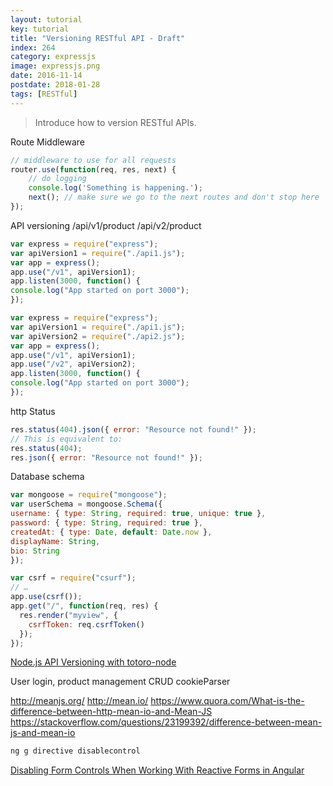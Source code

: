 ```yaml
---
layout: tutorial
key: tutorial
title: "Versioning RESTful API - Draft"
index: 264
category: expressjs
image: expressjs.png
date: 2016-11-14
postdate: 2018-01-28
tags: [RESTful]
---
```


> Introduce how to version RESTful APIs.

Route Middleware
```javascript
// middleware to use for all requests
router.use(function(req, res, next) {
    // do logging
    console.log('Something is happening.');
    next(); // make sure we go to the next routes and don't stop here
});
```

API versioning
/api/v1/product
/api/v2/product
```javascript
var express = require("express");
var apiVersion1 = require("./api1.js");
var app = express();
app.use("/v1", apiVersion1);
app.listen(3000, function() {
console.log("App started on port 3000");
});
```

```javascript
var express = require("express");
var apiVersion1 = require("./api1.js");
var apiVersion2 = require("./api2.js");
var app = express();
app.use("/v1", apiVersion1);
app.use("/v2", apiVersion2);
app.listen(3000, function() {
console.log("App started on port 3000");
});
```

http Status
```javascript
res.status(404).json({ error: "Resource not found!" });
// This is equivalent to:
res.status(404);
res.json({ error: "Resource not found!" });
```

Database schema
```javascript
var mongoose = require("mongoose");
var userSchema = mongoose.Schema({
username: { type: String, required: true, unique: true },
password: { type: String, required: true },
createdAt: { type: Date, default: Date.now },
displayName: String,
bio: String
});
```

```javascript
var csrf = require("csurf");
// …
app.use(csrf());
app.get("/", function(req, res) {
  res.render("myview", {
    csrfToken: req.csrfToken()
  });
});
```


[Node.js API Versioning with totoro-node](https://blog.cloudboost.io/node-js-api-versioning-with-totoro-node-c2ea1ef3dfba)

User login, product management CRUD
cookieParser




http://meanjs.org/
http://mean.io/
https://www.quora.com/What-is-the-difference-between-http-mean-io-and-Mean-JS
https://stackoverflow.com/questions/23199392/difference-between-mean-js-and-mean-io

```sh
ng g directive disablecontrol
```

[Disabling Form Controls When Working With Reactive Forms in Angular](https://netbasal.com/disabling-form-controls-when-working-with-reactive-forms-in-angular-549dd7b42110)
